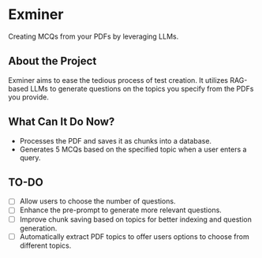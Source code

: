 # Exminer
Creating MCQs from your PDFs by leveraging LLMs.

## About the Project
Exminer aims to ease the tedious process of test creation. It utilizes RAG-based LLMs to generate questions on the topics you specify from the PDFs you provide.

## What Can It Do Now?
+ Processes the PDF and saves it as chunks into a database.
+ Generates 5 MCQs based on the specified topic when a user enters a query.

## TO-DO
- [ ] Allow users to choose the number of questions.
- [ ] Enhance the pre-prompt to generate more relevant questions.
- [ ] Improve chunk saving based on topics for better indexing and question generation.
- [ ] Automatically extract PDF topics to offer users options to choose from different topics.
